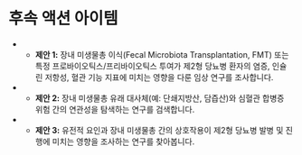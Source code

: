 # 후속 액션 아이템

- *   **제안 1:** 장내 미생물총 이식(Fecal Microbiota Transplantation, FMT) 또는 특정 프로바이오틱스/프리바이오틱스 투여가 제2형 당뇨병 환자의 염증, 인슐린 저항성, 혈관 기능 지표에 미치는 영향을 다룬 임상 연구를 조사합니다.
- *   **제안 2:** 장내 미생물총 유래 대사체(예: 단쇄지방산, 담즙산)와 심혈관 합병증 위험 간의 연관성을 탐색하는 연구를 검색합니다.
- *   **제안 3:** 유전적 요인과 장내 미생물총 간의 상호작용이 제2형 당뇨병 발병 및 진행에 미치는 영향을 조사하는 연구를 찾아봅니다.